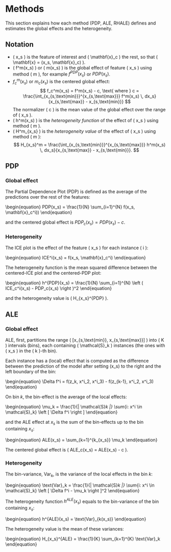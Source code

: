 # Methods

This section explains how each method (PDP, ALE, RHALE) defines and estimates the global effects and the heterogeneity.

## Notation

- \( x_s \) is the feature of interest and \( \mathbf{x}_c \) the rest, so that \( \mathbf{x} = (x_s, \mathbf{x}_c) \).
- \( f^m(x_s) \) or \( m(x_s) \) is the global effect of feature \( x_s \) using method \( m \), for example $f^{PDP}(x_s)$ or $PDP(x_s)$.
- $f_c^m(x_s)$ or $m_c(x_s)$ is the centered global effect:
    $$
    f_c^m(x_s) = f^m(x_s) - c, \text{ where } c = \frac{\int_{x_{s,\text{min}}}^{x_{s,\text{max}}} f^m(x_s) \, dx_s}{x_{s,\text{max}} - x_{s,\text{min}}}
    $$
    The normalizer \( c \) is the mean value of the global effect over the range of \( x_s \).
- \( h^m(x_s) \) is the *heterogeneity function* of the effect of \( x_s \) using method \( m \).
- \( H^m_{x_s} \) is the *heterogeneity value* of the effect of \( x_s \) using method \( m \):
    $$
    H_{x_s}^m = \frac{\int_{x_{s,\text{min}}}^{x_{s,\text{max}}} h^m(x_s) \, dx_s}{x_{s,\text{max}} - x_{s,\text{min}}}.
    $$

## PDP

### Global effect

The Partial Dependence Plot (PDP) is defined as the average of the predictions over the rest of the features:

\begin{equation}
PDP(x_s) = \frac{1}{N} \sum_{i=1}^{N} f(x_s, \mathbf{x}_c^i))
\end{equation}

and the centered global effect is $PDP_c(x_s) = PDP(x_s) - c$.

### Heterogeneity

The ICE plot is the effect of the feature \( x_s \) for each instance \( i \):

\begin{equation}
ICE^i(x_s) = f(x_s, \mathbf{x}_c^i)
\end{equation}

The heterogeneity function is the mean squared difference between the centered-ICE plot and the centered-PDP plot:

\begin{equation}
h^{PDP}(x_s) = \frac{1}{N} \sum_{i=1}^{N} \left ( ICE_c^i(x_s) - PDP_c(x_s) \right )^2
\end{equation}

and the heterogeneity value is \( H_{x_s}^{PDP} \).

## ALE

### Global effect

ALE, first, partitions the range \( [x_{s,\text{min}}, x_{s,\text{max}}] \) into \( K \) intervals (bins),
each containing \( \mathcal{S}_k \) instances (the ones with \( x_s \) in the \( k \)-th bin).

Each instance has a (local) effect that is computed as the difference between 
the prediction of the model after setting \(x_s\) to the right and the left boundary of the bin:

\begin{equation}
\Delta f^i = f(z_k, x^i_2, x^i_3) - f(z_{k-1}, x^i_2, x^i_3)
\end{equation}

On bin $k$, the bin-effect is the average of the local effects:

\begin{equation}
\mu_k = \frac{1}{| \mathcal{S}_k |} \sum_{i: x^i \in \mathcal{S}_k} \left [  \Delta f^i \right ]
\end{equation}

and the ALE effect at $x_s$ is the sum of the bin-effects up to the bin containing $x_s$:

\begin{equation}
ALE(x_s) = \sum_{k=1}^{k_{x_s}} \mu_k
\end{equation}

The centered global effect is \( ALE_c(x_s) = ALE(x_s) - c \).

### Heterogeneity

The bin-variance, $\text{Var}_k$, is the variance of the local effects in the bin $k$:

\begin{equation}
\text{Var}_k = \frac{1}{| \mathcal{S}_k |} \sum_{i: x^i \in \mathcal{S}_k} \left [  \Delta f^i - \mu_k \right ]^2
\end{equation}


The heterogeneity function $h^{ALE}(x_s)$ equals to the bin-variance of the bin containing $x_s$:

\begin{equation}
h^{ALE}(x_s) = \text{Var}_{k(x_s)}
\end{equation}

The heterogeneity value is the mean of these variances:

\begin{equation}
H_{x_s}^{ALE} = \frac{1}{K} \sum_{k=1}^{K} \text{Var}_k
\end{equation}
